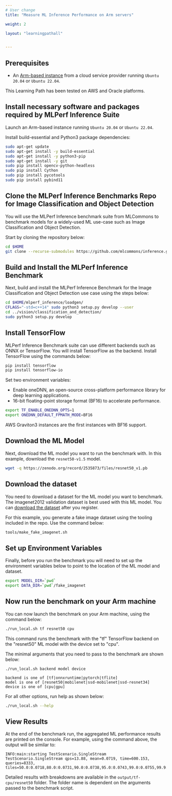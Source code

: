 ```yaml
---
# User change
title: "Measure ML Inference Performance on Arm servers"

weight: 2

layout: "learningpathall"


---
```



## Prerequisites

* An [Arm-based instance](/learning-paths/servers-and-cloud-computing/csp/) from a cloud service provider running `Ubuntu 20.04` or `Ubuntu 22.04`.

This Learning Path has been tested on AWS and Oracle platforms.

## Install necessary software and packages required by MLPerf Inference Suite

Launch an Arm-based instance running `Ubuntu 20.04` or `Ubuntu 22.04`.

Install build-essential and Python3 package dependencies:

```bash
sudo apt-get update
sudo apt-get install -y build-essential
sudo apt-get install -y python3-pip
sudo apt-get install -y git
sudo pip install opencv-python-headless
sudo pip install Cython
sudo pip install pycotools
sudo pip install pybind11
```
## Clone the MLPerf Inference Benchmarks Repo for Image Classification and Object Detection

You will use the MLPerf Inference benchmark suite from MLCommons to benchmark models for a widely-used ML use-case such as Image Classification and Object Detection.

Start by cloning the repository below:

```bash
cd $HOME
git clone --recurse-submodules https://github.com/mlcommons/inference.git mlperf_inference
```

## Build and Install the MLPerf Inference Benchmark

Next, build and install the MLPerf Inference Benchmark for the Image Classification and Object Detection use case using the steps below:

```bash
cd $HOME/mlperf_inference/loadgen/
CFLAGS="-std=c++14" sudo python3 setup.py develop --user
cd ../vision/classification_and_detection/
sudo python3 setup.py develop
```

## Install TensorFlow

MLPerf Inference Benchmark suite can use different backends such as ONNX or TensorFlow. You will install TensorFlow as the backend. Install TensorFlow using the commands below:

```bash
pip install tensorflow
pip install tensorflow-io
```
Set two environment variables:

* Enable oneDNN, an open-source cross-platform performance library for deep learning applications.
* 16-bit floating-point storage format (BF16) to accelerate performance.

```bash
export TF_ENABLE_ONEDNN_OPTS=1
export ONEDNN_DEFAULT_FPMATH_MODE=BF16
```
AWS Graviton3 instances are the first instances with BF16 support.

## Download the ML Model

Next, download the ML model you want to run the benchmark with. In this example, download the `resnet50-v1.5` model.

```bash { cwd="$HOME/mlperf_inference/vision/classification_and_detection/" }
wget -q https://zenodo.org/record/2535873/files/resnet50_v1.pb
```

## Download the dataset

You need to download a dataset for the ML model you want to benchmark. The imagenet2012 validation dataset is best used with this ML model. You can [download the dataset](http://image-net.org/challenges/LSVRC/2012/) after you register.

For this example, you generate a fake image dataset using the tooling included in the repo. Use the command below:

```bash { cwd="$HOME/mlperf_inference/vision/classification_and_detection/" }
tools/make_fake_imagenet.sh
```

## Set up Environment Variables

Finally, before you run the benchmark you will need to set up the environment variables below to point to the location of the ML model and dataset.

```bash
export MODEL_DIR=`pwd`
export DATA_DIR=`pwd`/fake_imagenet
```

## Now run the benchmark on your Arm machine

You can now launch the benchmark on your Arm machine, using the command below:

```bash { env="TF_ENABLE_ONEDNN_OPTS=1 ONEDNN_DEFAULT_FPMATH_MODE=BF16 MODEL_DIR=$HOME/mlperf_inference/vision/classification_and_detection/ DATA_DIR=$HOME/mlperf_inference/vision/classification_and_detection/fake_imagenet", cwd="$HOME/mlperf_inference/vision/classification_and_detection/" }
./run_local.sh tf resnet50 cpu
```

This command runs the benchmark with the "tf" TensorFlow backend on the "resnet50" ML model with the device set to "cpu".

The minimal arguments that you need to pass to the benchmark are shown below:

```console
./run_local.sh backend model device

backend is one of [tf|onnxruntime|pytorch|tflite]
model is one of [resnet50|mobilenet|ssd-mobilenet|ssd-resnet34]
device is one of [cpu|gpu]
```

For all other options, run help as shown below:

```bash { env="TF_ENABLE_ONEDNN_OPTS=1 ONEDNN_DEFAULT_FPMATH_MODE=BF16 MODEL_DIR=$HOME/mlperf_inference/vision/classification_and_detection/ DATA_DIR=$HOME/mlperf_inference/vision/classification_and_detection/fake_imagenet", cwd="$HOME/mlperf_inference/vision/classification_and_detection/" }
./run_local.sh --help
```

## View Results

At the end of the benchmark run, the aggregated ML performance results are printed on the console. For example, using the command above, the output will be similar to:
```
INFO:main:starting TestScenario.SingleStream
TestScenario.SingleStream qps=13.88, mean=0.0719, time=600.153, queries=8333, tiles=50.0:0.0718,80.0:0.0731,90.0:0.0738,95.0:0.0743,99.0:0.0755,99.9:0.0771

```
Detailed results with breakdowns are available in the `output/tf-cpu/resnet50` folder. The folder name is dependent on the arguments passed to the benchmark script.

